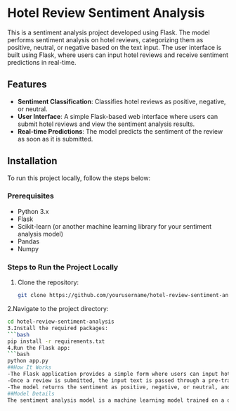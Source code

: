 # Hotel Review Sentiment Analysis

This is a sentiment analysis project developed using Flask. The model performs sentiment analysis on hotel reviews, categorizing them as positive, neutral, or negative based on the text input. The user interface is built using Flask, where users can input hotel reviews and receive sentiment predictions in real-time.

## Features

- **Sentiment Classification**: Classifies hotel reviews as positive, negative, or neutral.
- **User Interface**: A simple Flask-based web interface where users can submit hotel reviews and view the sentiment analysis results.
- **Real-time Predictions**: The model predicts the sentiment of the review as soon as it is submitted.

## Installation

To run this project locally, follow the steps below:

### Prerequisites

- Python 3.x
- Flask
- Scikit-learn (or another machine learning library for your sentiment analysis model)
- Pandas
- Numpy

### Steps to Run the Project Locally

1. Clone the repository:

   ```bash
   git clone https://github.com/yourusername/hotel-review-sentiment-analysis.git

2.Navigate to the project directory:
```bash
cd hotel-review-sentiment-analysis
3.Install the required packages:
```bash
pip install -r requirements.txt
4.Run the Flask app:
```bash
python app.py
##How It Works
-The Flask application provides a simple form where users can input hotel reviews.
-Once a review is submitted, the input text is passed through a pre-trained sentiment analysis model to determine the sentiment.
-The model returns the sentiment as positive, negative, or neutral, and the result is displayed on the webpage.
##Model Details
The sentiment analysis model is a machine learning model trained on a dataset of hotel reviews. The model uses text preprocessing techniques like tokenization, stopword removal, and feature extraction (e.g., TF-IDF) to classify the sentiment of the review.

